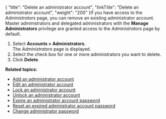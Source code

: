 {
    "title": "Delete an administrator account",
    "linkTitle": "Delete an administrator account",
    "weight": "200"
}If you have access to the *Administrators* page, you can remove an existing administrator account. Master administrators and delegated administrators with the **Manage Administrators** privilege are granted access to the *Administrators* page by default.

1.  Select **Accounts > Administrators**.  
    The *Administrators* page is displayed.
2.  Select the check box for one or more administrators you want to delete.
3.  Click **Delete**.

**Related topics:**

-   <a href="../t_st_add_administrator_account" class="MCXref xref">Add an administrator account</a>
-   <a href="../t_st_edit_administrator_account" class="MCXref xref">Edit an administrator account</a>
-   <a href="../t_st_lock_administrator_account" class="MCXref xref">Lock an administrator account</a>
-   <a href="../t_st_unlock_administrator_account" class="MCXref xref">Unlock an administrator account</a>
-   <a href="../t_st_expire_administrator_account_password" class="MCXref xref">Expire an administrator account password</a>
-   <a href="../t_st_reset_expired_administrator_account_password" class="MCXref xref">Reset an expired administrator account password</a>
-   <a href="../t_st_change_administrator_password" class="MCXref xref">Change administrator password</a>

